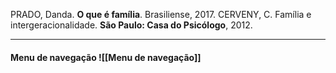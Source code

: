 PRADO, Danda. **O que é família**. Brasiliense, 2017.
CERVENY, C. Família e intergeracionalidade. **São Paulo: Casa do Psicólogo**, 2012.


----------------------

#### Menu de navegação ![[Menu de navegação]]